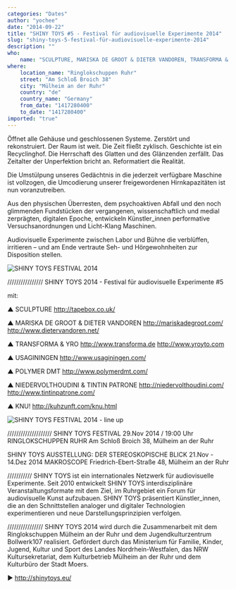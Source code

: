 ```yaml
---
categories: "Dates"
author: "yochee"
date: "2014-09-22"
title: "SHINY TOYS #5 - Festival für audiovisuelle Experimente 2014"
slug: "shiny-toys-5-festival-für-audiovisuelle-experimente-2014"
description: ""
who: 
    name: "SCULPTURE, MARISKA DE GROOT & DIETER VANDOREN, TRANSFORMA & YRO, USAGININGEN, POLYMER DMT, NIEDERVOLTHOUDINI & TINTIN PATRONE, KNU!"
where: 
    location_name: "Ringlokschuppen Ruhr"
    street: "Am Schloß Broich 38"
    city: "Mülheim an der Ruhr"
    country: "de"
    country_name: "Germany"
    from_date: "1417280400"
    to_date: "1417280400"
imported: "true"
---
```



Öffnet alle Gehäuse und geschlossenen Systeme. Zerstört und rekonstruiert. Der Raum ist weit. Die Zeit fließt zyklisch. Geschichte ist ein Recyclinghof. Die Herrschaft des Glatten und des Glänzenden zerfällt. Das Zeitalter der Unperfektion bricht an. Reformatiert die Realität.

Die Umstülpung unseres Gedächtnis in die jederzeit verfügbare Maschine ist vollzogen, die Umcodierung unserer freigewordenen Hirnkapazitäten ist nun voranzutreiben.

Aus den physischen Überresten, dem psychoaktiven Abfall und den noch glimmenden Fundstücken der vergangenen, wissenschaftlich und medial zerprägten, digitalen Epoche, entwickeln Künstler_innen performative Versuchsanordnungen und Licht-Klang Maschinen.

Audiovisuelle Experimente zwischen Labor und Bühne die verblüffen, irritieren – und am Ende vertraute Seh- und Hörgewohnheiten zur Disposition stellen.

![SHINY TOYS FESTIVAL 2014](SHINYTOYS-Web-Front.png)
<!--break-->
////////////////
SHINY TOYS 2014 - Festival für audiovisuelle Experimente #5

mit:

▲ SCULPTURE
http://tapebox.co.uk/

▲ MARISKA DE GROOT & DIETER VANDOREN
http://mariskadegroot.com/
http://www.dietervandoren.net/

▲ TRANSFORMA & YRO
http://www.transforma.de
http://www.yroyto.com

▲ USAGININGEN
http://www.usaginingen.com/

▲ POLYMER DMT
http://www.polymerdmt.com/

▲ NIEDERVOLTHOUDINI & TINTIN PATRONE
http://niedervolthoudini.com/
http://www.tintinpatrone.com/

▲ KNU!
http://kuhzunft.com/knu.html

![SHINY TOYS FESTIVAL 2014 - line up](SHINYTOYS-Web-Back.png) 



////////////////////
SHINY TOYS FESTIVAL
29.Nov 2014 / 19:00 Uhr
RINGLOKSCHUPPEN RUHR
Am Schloß Broich 38, Mülheim an der Ruhr

SHINY TOYS AUSSTELLUNG: DER STEREOSKOPISCHE BLICK
21.Nov - 14.Dez 2014
MAKROSCOPE
Friedrich-Ebert-Straße 48, Mülheim an der Ruhr

///////////
SHINY TOYS ist ein internationales Netzwerk für audiovisuelle Experimente. Seit 2010 entwickelt SHINY TOYS interdisziplinäre Veranstaltungsformate mit dem Ziel, im Ruhrgebiet ein Forum für audiovisuelle Kunst aufzubauen. SHINY TOYS präsentiert Künstler_innen, die an den Schnittstellen analoger und digitaler Technologien experimentieren und neue Darstellungsprinzipien verfolgen.

////////////////
SHINY TOYS 2014 wird durch die Zusammenarbeit mit dem Ringlokschuppen Mülheim an der Ruhr und dem Jugendkulturzentrum Bollwerk107 realisiert. Gefördert durch das Ministerium für Familie, Kinder, Jugend, Kultur und Sport des Landes Nordrhein-Westfalen, das NRW Kultursekretariat, dem Kulturbetrieb Mülheim an der Ruhr und dem Kulturbüro der Stadt Moers.

► http://shinytoys.eu/